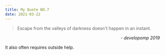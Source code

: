 ```yaml
---
title: My Quote NO.7
date: 2021-03-22
---
```


> Escape from the valleys of darkness doesn't happen in an instant.

<div style="text-align: right"> <i>- developomp 2019</i> </div>

It also often requires outside help.
